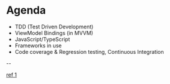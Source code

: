 ﻿# Agenda

* TDD (Test Driven Development)
* ViewModel Bindings (in MVVM)
* JavaScript/TypeScript
* Frameworks in use
* Code coverage & Regression testing, Continuous Integration







--

[ref 1](http://www.colinsalmcorner.com/post/aurelia-karma-and-more-vs-debugging-goodness)